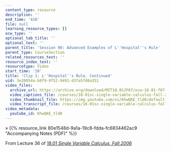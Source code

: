 ```yaml
---
content_type: resource
description: ''
end_time: '410'
file: null
learning_resource_types: []
ocw_type: ''
optional_tab_title: ''
optional_text: ''
parent_title: 'Session 90: Advanced Examples of L''Hospital''s Rule'
parent_type: CourseSection
related_resources_text: ''
resource_index_text: ''
resourcetype: Video
start_time: '20'
title: 'Clip 1: L''Hospital''s Rule, Continued'
uid: 3e20854a-b8f9-9f52-9491-d3fa5f48a351
video_files:
  archive_url: https://archive.org/download/MIT18.01JF07/ocw-18.01-f07-lec36_300k.mp4
  video_captions_file: /courses/18-01sc-single-variable-calculus-fall-2010/8dad13df1b5e540a97ec18528f7801e2_KhwQKE_tld0.vtt
  video_thumbnail_file: https://img.youtube.com/vi/KhwQKE_tld0/default.jpg
  video_transcript_file: /courses/18-01sc-single-variable-calculus-fall-2010/165ddce620f59975bdb02e62cee7f438_KhwQKE_tld0.pdf
video_metadata:
  youtube_id: KhwQKE_tld0
---
```


» {{% resource_link 80e1548d-9a1a-19c8-fdda-fc6834462ac9 "Accompanying Notes (PDF)" %}}

From Lecture 36 of [_18.01 Single Variable Calculus, Fall 2006_](/courses/18-01-single-variable-calculus-fall-2006/video_galleries/video-lectures)

